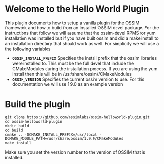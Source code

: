 # Welcome to the Hello World Plugin
This plugin documents how to setup a vanilla plugin for the OSSIM framework and how to build from an installed OSSIM devel package.  For the instructions that follow we will assume that the ossim-devel RPMS for yum installation was installed but if you have built ossim and did a make install to an installation directory that should work as well.  For simplicity we will use a the following variables

* **`OSSIM_INSTALL_PREFIX`** Specifies the install prefix that the ossim libraries were installed to.  This must be the full devel that include the CMakeModules during the installation process.  If you are using the yum install then this will be in /usr/share/ossim/<ossim-version-number>/CMakeModules
* **`OSSIM_VERSION`** Specifies the current ossim version to use.  For this documentation we will use 1.9.0 as an example version

# Build the plugin

```
git clone https://github.com/ossimlabs/ossim-helloworld-plugin.git
cd ossim-helloworld-plugin 
mkdir build
cd build
cmake .. -DCMAKE_INSTALL_PREFIX=/usr/local -DCMAKE_MODULE_PATH=/usr/share/ossim/1.9.0/CMakeModules
make install
```

Make sure you set the version number to the version of OSSIM that is installed.

